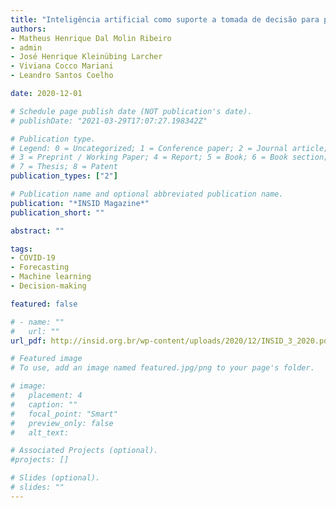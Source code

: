 ```yaml
---
title: "Inteligência artificial como suporte a tomada de decisão para previsão de novos casos do coronavírus (COVID-19)"
authors:
- Matheus Henrique Dal Molin Ribeiro
- admin
- José Henrique Kleinübing Larcher
- Viviana Cocco Mariani
- Leandro Santos Coelho

date: 2020-12-01

# Schedule page publish date (NOT publication's date).
# publishDate: "2021-03-29T17:07:27.198342Z"

# Publication type.
# Legend: 0 = Uncategorized; 1 = Conference paper; 2 = Journal article;
# 3 = Preprint / Working Paper; 4 = Report; 5 = Book; 6 = Book section;
# 7 = Thesis; 8 = Patent
publication_types: ["2"]

# Publication name and optional abbreviated publication name.
publication: "*INSID Magazine*"
publication_short: ""

abstract: ""

tags:
- COVID-19
- Forecasting
- Machine learning
- Decision-making

featured: false

# - name: ""
#   url: ""
url_pdf: http://insid.org.br/wp-content/uploads/2020/12/INSID_3_2020.pdf

# Featured image
# To use, add an image named featured.jpg/png to your page's folder.

# image:
#   placement: 4
#   caption: ""
#   focal_point: "Smart"
#   preview_only: false
#   alt_text: 

# Associated Projects (optional).
#projects: []

# Slides (optional).
# slides: ""
---
```

